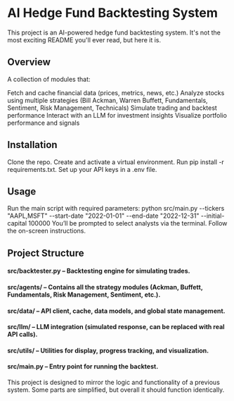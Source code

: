 # AI Hedge Fund Backtesting System
This project is an AI-powered hedge fund backtesting system. It's not the most exciting README you'll ever read, but here it is.

## Overview
A collection of modules that:

Fetch and cache financial data (prices, metrics, news, etc.)
Analyze stocks using multiple strategies (Bill Ackman, Warren Buffett, Fundamentals, Sentiment, Risk Management, Technicals)
Simulate trading and backtest performance
Interact with an LLM for investment insights
Visualize portfolio performance and signals

## Installation
Clone the repo.
Create and activate a virtual environment.
Run pip install -r requirements.txt.
Set up your API keys in a .env file.

## Usage
Run the main script with required parameters:
python src/main.py --tickers "AAPL,MSFT" --start-date "2022-01-01" --end-date "2022-12-31" --initial-capital 100000
You’ll be prompted to select analysts via the terminal. Follow the on-screen instructions.

## Project Structure
#### src/backtester.py – Backtesting engine for simulating trades.
#### src/agents/ – Contains all the strategy modules (Ackman, Buffett, Fundamentals, Risk Management, Sentiment, etc.).
#### src/data/ – API client, cache, data models, and global state management.
#### src/llm/ – LLM integration (simulated response, can be replaced with real API calls).
#### src/utils/ – Utilities for display, progress tracking, and visualization.
#### src/main.py – Entry point for running the backtest.

This project is designed to mirror the logic and functionality of a previous system. Some parts are simplified, but overall it should function identically.
